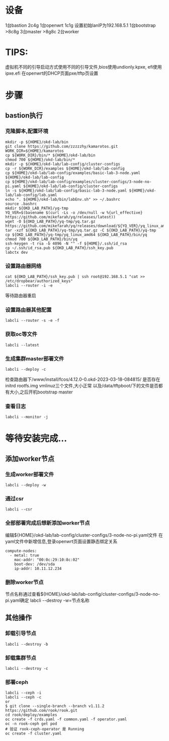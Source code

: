 # 设备
1台bastion 2c4g
1台openwrt 1c1g 设置初始lanIP为192.168.5.1
1台bootstrap >8c8g
3台master >8g8c
2台worker

# TIPS:
虚拟机不同的引导启动方式使用不同的引导文件,bios使用undionly.kpxe, efi使用ipxe.efi
在openwrt的DHCP页面pxe/tftp页设置

# 步骤
## bastion执行
### 克隆脚本,配置环境
```
mkdir -p ${HOME}/okd-lab/bin
git clone https://github.com/zzzzzhy/kamarotos.git 
WORK_DIR=${HOME}/kamarotos
cp ${WORK_DIR}/bin/* ${HOME}/okd-lab/bin
chmod 700 ${HOME}/okd-lab/bin/*
mkdir -p ${HOME}/okd-lab/lab-config/cluster-configs
cp -r ${WORK_DIR}/examples ${HOME}/okd-lab/lab-config
cp ${HOME}/okd-lab/lab-config/examples/basic-lab-3-node.yaml ${HOME}/okd-lab/lab-config
cp ${HOME}/okd-lab/lab-config/examples/cluster-configs/3-node-no-pi.yaml ${HOME}/okd-lab/lab-config/cluster-configs
ln -s ${HOME}/okd-lab/lab-config/basic-lab-3-node.yaml ${HOME}/okd-lab/lab-config/lab.yaml
echo ". ${HOME}/okd-lab/bin/labEnv.sh" >> ~/.bashrc
source .bashrc
mkdir ${OKD_LAB_PATH}/yq-tmp
YQ_VER=$(basename $(curl -Ls -o /dev/null -w %{url_effective} https://github.com/mikefarah/yq/releases/latest))
wget -O ${OKD_LAB_PATH}/yq-tmp/yq.tar.gz https://github.com/mikefarah/yq/releases/download/${YQ_VER}/yq_linux_amd64.tar.gz
tar -xzf ${OKD_LAB_PATH}/yq-tmp/yq.tar.gz -C ${OKD_LAB_PATH}/yq-tmp
cp ${OKD_LAB_PATH}/yq-tmp/yq_linux_amd64 ${OKD_LAB_PATH}/bin/yq
chmod 700 ${OKD_LAB_PATH}/bin/yq
ssh-keygen -t rsa -b 4096 -N "" -f ${HOME}/.ssh/id_rsa
cp ~/.ssh/id_rsa.pub ${OKD_LAB_PATH}/ssh_key.pub
labctx dev
```

### 设置路由器网络
```
cat ${OKD_LAB_PATH}/ssh_key.pub | ssh root@192.168.5.1 "cat >> /etc/dropbear/authorized_keys"
labcli --router -i -e
```
等待路由器重启
### 设置路由器其他配置
```
labcli --router -s -e -f
```
### 获取oc等文件
```
labcli --latest
```
### 生成集群master部署文件
```
labcli --deploy -c
```
检查路由器下/www/install/fcos/4.12.0-0.okd-2023-03-18-084815/ 是否存在initrd rootfs.img vmlinuz三个文件,大小正常
以及/data/tftpboot/下的文件是否都有大小,之后开机bootstrap master
### 查看日志
```
labcli --monitor -j
```
# 等待安装完成...
## 添加worker节点
### 生成worker部署文件
```
labcli --deploy -w
```
### 通过csr
```
labcli --csr
```
### 全部部署完成后想新添加worker节点
编辑${HOME}/okd-lab/lab-config/cluster-configs/3-node-no-pi.yaml文件
在yaml文件中新增信息,登录openwrt页面设置静态绑定关系
```
compute-nodes:
  - metal: true
    mac-addr: "00:0c:29:10:8c:02"
    boot-dev: /dev/sda
    ip-addr: 10.11.12.234
```
### 删除worker节点
节点名称通过查看${HOME}/okd-lab/lab-config/cluster-configs/3-node-no-pi.yaml确定
labcli --destroy -w=节点名称
## 其他操作
### 卸载引导节点
```
labcli --destroy -b
```
### 卸载集群节点
```
labcli --destroy -c
```


### 部署ceph
```
labcli --ceph -i
labcli --ceph -c
or
$ git clone --single-branch --branch v1.11.2 https://github.com/rook/rook.git
cd rook/deploy/examples
oc create -f crds.yaml -f common.yaml -f operator.yaml
oc -n rook-ceph get pod
# 验证 rook-ceph-operator 是 Running
oc create -f cluster.yaml
```
